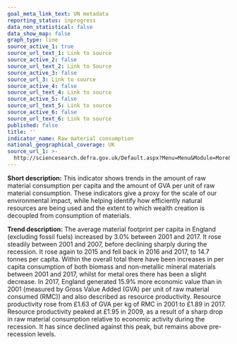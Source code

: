 ```yaml
---
goal_meta_link_text: UN metadata
reporting_status: inprogress
data_non_statistical: false
data_show_map: false
graph_type: line
source_active_1: true
source_url_text_1: Link to source
source_active_2: false
source_url_text_2: Link to Source
source_active_3: false
source_url_3: Link to source
source_active_4: false
source_url_text_4: Link to source
source_active_5: false
source_url_text_5: Link to source
source_active_6: false
source_url_text_6: Link to source
published: false
title: ''
indicator_name: Raw material consumption
national_geographical_coverage: UK
source_url_1: >-
  http://sciencesearch.defra.gov.uk/Default.aspx?Menu=Menu&Module=More&Location=None&ProjectID=20306&FromSearch=Y&Publisher=1&SearchText=ev0279&SortString=ProjectCode&SortOrder=Asc&Paging=10%20-%20Description
---
```

**Short description:** This indicator shows trends in the amount of raw material consumption per capita and the amount of GVA per unit of raw material consumption. These indicators give a proxy for the scale of our environmental impact, while helping identify how efficiently natural resources are being used and the extent to which wealth creation is decoupled from consumption of materials.

**Trend description:** The average material footprint per capita in England (excluding fossil fuels) increased by 3.0% between 2001 and 2017. It rose steadily between 2001 and 2007, before declining sharply during the recession. It rose again to 2015 and fell back in 2016 and 2017, to 14.7 tonnes per capita. Within the overall total there have been increases in per capita consumption of both biomass and non-metallic mineral materials between 2001 and 2017, whilst for metal ores there has been a slight decrease. In 2017, England generated 15.9% more economic value than in 2001 (measured by Gross Value Added (GVA) per unit of raw material consumed (RMC)) and also described as resource productivity. Resource productivity rose from £1.63 of GVA per kg of RMC in 2001 to £1.89 in 2017. Resource productivity peaked at £1.95 in 2009, as a result of a sharp drop in raw material consumption relative to economic activity during the recession. It has since declined against this peak, but remains above pre-recession levels.
